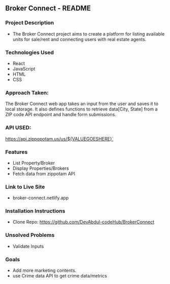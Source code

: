 ## Broker Connect - README

### Project Description

- The Broker Connect project aims to create a platform for listing available units for sale/rent and connecting users with real estate agents.

### Technologies Used

- React
- JavaScript
- HTML
- CSS

### Approach Taken:

The Broker Connect web app takes an input from the user and saves it to local storage. It also defines functions to retrieve data[City, State] from a ZIP code API endpoint and handle form submissions.

### API USED:

https://api.zippopotam.us/us/${VALUEGOESHERE}`

### Features

- List Property/Broker
- Display Properties/Brokers
- Fetch data from zippotam API

### Link to Live Site

- broker-connect.netlify.app

### Installation Instructions

- Clone Repo: https://github.com/DevAbdul-codeHub/BrokerConnect

### Unsolved Problems

- Validate Inputs

### Goals

- Add more marketing contents.
- use Crime data API to get crime data/metrics
